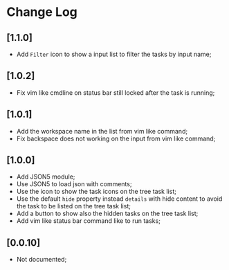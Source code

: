 # Change Log

## [1.1.0]

- Add `Filter` icon to show a input list to filter the tasks by input name;

## [1.0.2]

- Fix vim like cmdline on status bar still locked after the task is running;

## [1.0.1]

- Add the workspace name in the list from vim like command;
- Fix backspace does not working on the input from vim like command;

## [1.0.0]

- Add JSON5 module;
- Use JSON5 to load json with comments;
- Use the icon to show the task icons on the tree task list;
- Use the default `hide` property instead `details` with hide content to avoid the task to be listed on the tree task list;
- Add a button to show also the hidden tasks on the tree task list;
- Add vim like status bar command like to run tasks;

## [0.0.10]

- Not documented;
